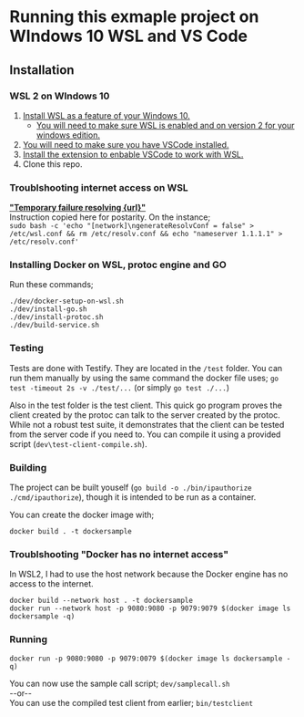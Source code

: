 # Running this exmaple project on WIndows 10 WSL and VS Code
## Installation
### WSL 2 on WIndows 10
1. [Install WSL as a feature of your Windows 10.](https://docs.microsoft.com/en-us/windows/wsl/install)
    * [You will need to make sure WSL is enabled and on version 2 for your windows edition.](https://docs.microsoft.com/en-us/windows/wsl/install#upgrade-version-from-wsl-1-to-wsl-2)
1. [You will need to make sure you have VSCode installed.](https://code.visualstudio.com/download)
1. [Install the extension to enbable VSCode to work with WSL.](https://marketplace.visualstudio.com/items?itemName=ms-vscode-remote.remote-wsl)
1. Clone this repo.

### Troublshooting internet access on WSL
**["Temporary failure resolving {url}"](https://stackoverflow.com/questions/55649015/could-not-resolve-host-github-com-only-in-windows-bash)**  
Instruction copied here for postarity. On the instance;  
`sudo bash -c 'echo "[network]\ngenerateResolvConf = false" > /etc/wsl.conf && rm /etc/resolv.conf && echo "nameserver 1.1.1.1" > /etc/resolv.conf'`  

### Installing Docker on WSL, protoc engine and GO
Run these commands;
```
./dev/docker-setup-on-wsl.sh
./dev/install-go.sh
./dev/install-protoc.sh
./dev/build-service.sh
```

### Testing
Tests are done with Testify.  They are located in the `/test` folder. You can run them manually by using the same command the docker file uses; `go test -timeout 2s -v ./test/...` (or simply `go test ./...`)

Also in the test folder is the test client.  This quick go program proves the client created by the protoc can talk to the server created by the protoc. While not a robust test suite, it demonstrates that the client can be tested from the server code if you need to. You can compile it using a provided script (`dev\test-client-compile.sh`).

### Building
The project can be built youself (`go build -o ./bin/ipauthorize ./cmd/ipauthorize`), though it is intended to be run as a container.

You can create the docker image with;
```
docker build . -t dockersample
```

### Troublshooting "Docker has no internet access"
In WSL2, I had to use the host network because the Docker engine has no access to the internet.
```
docker build --network host . -t dockersample
docker run --network host -p 9080:9080 -p 9079:9079 $(docker image ls dockersample -q)
```

### Running
```
docker run -p 9080:9080 -p 9079:0079 $(docker image ls dockersample -q)
```
You can now use the sample call script; `dev/samplecall.sh`  
--or--  
You can use the compiled test client from earlier; `bin/testclient`


